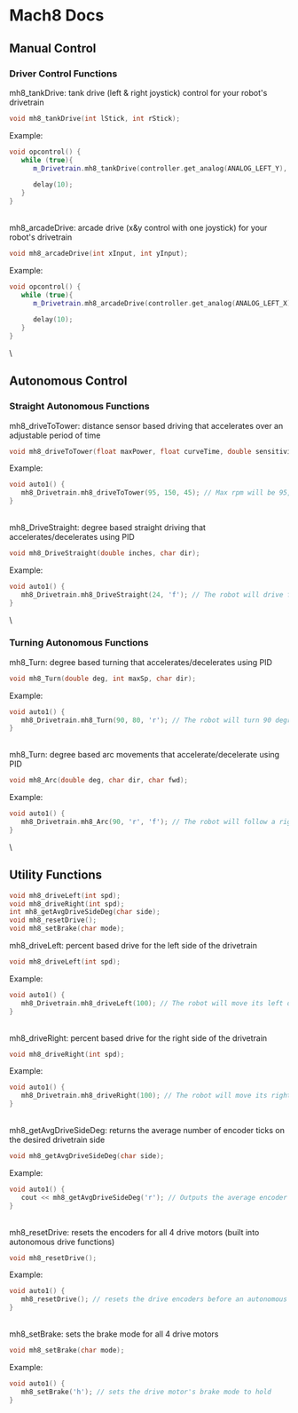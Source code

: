 # Mach8 Docs

## Manual Control
### Driver Control Functions
mh8_tankDrive: tank drive (left & right joystick) control for your robot's drivetrain
```c++
void mh8_tankDrive(int lStick, int rStick);
```
Example: 
```c++
void opcontrol() {
   while (true){
      m_Drivetrain.mh8_tankDrive(controller.get_analog(ANALOG_LEFT_Y), controller.get_analog(ANALOG_RIGHT_Y));
      
      delay(10);
   }
}
```
\
mh8_arcadeDrive: arcade drive (x&y control with one joystick) for your robot's drivetrain
```c++
void mh8_arcadeDrive(int xInput, int yInput);
```
Example:
```c++
void opcontrol() {
   while (true){
      m_Drivetrain.mh8_arcadeDrive(controller.get_analog(ANALOG_LEFT_X), controller.get_analog(ANALOG_LEFT_Y));
      
      delay(10);
   }
}
```
\

## Autonomous Control
### Straight Autonomous Functions
mh8_driveToTower: distance sensor based driving that accelerates over an adjustable period of time
```c++
void mh8_driveToTower(float maxPower, float curveTime, double sensitivity);
```
Example:
```c++
void auto1() {
   mh8_Drivetrain.mh8_driveToTower(95, 150, 45); // Max rpm will be 95, The robot will accelerate over 150 ms, The robot will stop moving 45mm from an object
}
```
\
mh8_DriveStraight: degree based straight driving that accelerates/decelerates using PID
```c++
void mh8_DriveStraight(double inches, char dir);
```
Example:
```c++
void auto1() {
   mh8_Drivetrain.mh8_DriveStraight(24, 'f'); // The robot will drive forward 24 inches in the forward direction
}
```
\

### Turning Autonomous Functions
mh8_Turn: degree based turning that accelerates/decelerates using PID
```c++
void mh8_Turn(double deg, int maxSp, char dir);
```
Example:
```c++
void auto1() {
   mh8_Drivetrain.mh8_Turn(90, 80, 'r'); // The robot will turn 90 degrees to the right with a maximum speed of 80
}
```
\
mh8_Turn: degree based arc movements that accelerate/decelerate using PID
```c++
void mh8_Arc(double deg, char dir, char fwd);
```
Example:
```c++
void auto1() {
   mh8_Drivetrain.mh8_Arc(90, 'r', 'f'); // The robot will follow a right arc path for 90 degrees in the forward direction
}
```
\
## Utility Functions
```c++
void mh8_driveLeft(int spd);
void mh8_driveRight(int spd);
int mh8_getAvgDriveSideDeg(char side);
void mh8_resetDrive();
void mh8_setBrake(char mode);
```
mh8_driveLeft: percent based drive for the left side of the drivetrain
```c++
void mh8_driveLeft(int spd);
```
Example:
```c++
void auto1() {
   mh8_Drivetrain.mh8_driveLeft(100); // The robot will move its left drive side at 100 percent power
}
```
\
mh8_driveRight: percent based drive for the right side of the drivetrain
```c++
void mh8_driveRight(int spd);
```
Example:
```c++
void auto1() {
   mh8_Drivetrain.mh8_driveRight(100); // The robot will move its right drive side at 100 percent power
}
```
\
mh8_getAvgDriveSideDeg: returns the average number of encoder ticks on the desired drivetrain side
```c++
void mh8_getAvgDriveSideDeg(char side);
```
Example:
```c++
void auto1() {
   cout << mh8_getAvgDriveSideDeg('r'); // Outputs the average encoder ticks of the right side of the drivetrain to the pros console
}
```
\
mh8_resetDrive: resets the encoders for all 4 drive motors (built into autonomous drive functions)
```c++
void mh8_resetDrive();
```
Example:
```c++
void auto1() {
   mh8_resetDrive(); // resets the drive encoders before an autonomous movement
}
```
\
mh8_setBrake: sets the brake mode for all 4 drive motors
```c++
void mh8_setBrake(char mode);
```
Example:
```c++
void auto1() {
   mh8_setBrake('h'); // sets the drive motor's brake mode to hold
}
```

